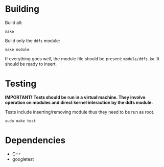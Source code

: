 # Building

Build all:
```
make
```

Build only the `ddfs` module:
```
make module
```
If everything goes well, the module file should be present: `module/ddfs.ko`. It should be ready to insert.

# Testing
**IMPORTANT! Tests should be run in a virtual machine. They involve operation on modules and direct kernel interaction by the ddfs module.**

Tests include inserting/removing module thus they need to be run as root.
```
sudo make test
```

# Dependencies
* C++
* googletest
